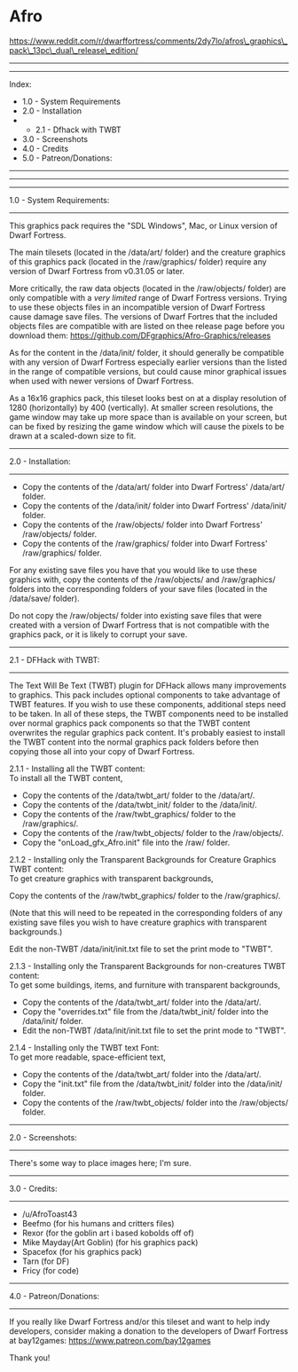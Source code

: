 # Afro

https://www.reddit.com/r/dwarffortress/comments/2dy7lo/afros\_graphics\_pack\_13pc\_dual\_release\_edition/

________________________________________
________________________________________
Index:
 * 1.0 - System Requirements
 * 2.0 - Installation
 * * 2.1 - Dfhack with TWBT
 * 3.0 - Screenshots
 * 4.0 - Credits
 * 5.0 - Patreon/Donations:
________________________________________
________________________________________





________________________________________
1.0 - System Requirements:
________________________________________
This graphics pack requires the "SDL Windows", Mac, or Linux version of Dwarf Fortress.

The main tilesets (located in the /data/art/ folder) and the creature graphics of 
this graphics pack (located in the /raw/graphics/ folder) require any version of 
Dwarf Fortress from v0.31.05 or later.

More critically, the raw data objects (located in the /raw/objects/ folder) are only 
compatible with a *very limited* range of Dwarf Fortress versions. Trying to use these 
objects files in an incompatible version of Dwarf Fortress cause damage save files. 
The versions of Dwarf Fortres that the included objects files are compatible with are 
listed on thee release page before you download them: 
https://github.com/DFgraphics/Afro-Graphics/releases

As for the content in the /data/init/ folder, it should generally be compatible with
any version of Dwarf Fortress especially earlier versions than the listed in the range of 
compatible versions, but could cause minor graphical issues when used with newer versions
of Dwarf Fortress.

As a 16x16 graphics pack, this tileset looks best on at a display resolution of 
1280 (horizontally) by 400 (vertically). At smaller screen resolutions, the game window 
may take up more space than is available on your screen, but can be fixed by resizing 
the game window which will cause the pixels to be drawn at a scaled-down size to fit.


________________________________________
2.0 - Installation:
________________________________________
 * Copy the contents of the /data/art/ folder into Dwarf Fortress' /data/art/ folder.
 * Copy the contents of the /data/init/ folder into Dwarf Fortress' /data/init/ folder.
 * Copy the contents of the /raw/objects/ folder into Dwarf Fortress' /raw/objects/ folder.
 * Copy the contents of the /raw/graphics/ folder into Dwarf Fortress' /raw/graphics/ folder.
 
 For any existing save files you have that you would like to use these graphics with, 
 copy the contents of the /raw/objects/ and /raw/graphics/ folders into the corresponding
 folders of your save files (located in the /data/save/ folder).
 
 Do not copy the /raw/objects/ folder into existing save files that were created with a 
 version of Dwarf Fortress that is not compatible with the graphics pack, or it is 
 likely to corrupt your save.


________________________________________
2.1 - DFHack with TWBT:
________________________________________
The Text Will Be Text (TWBT) plugin for DFHack allows many improvements to graphics.
This pack includes optional components to take advantage of TWBT features.
If you wish to use these components, additional steps need to be taken.
In all of these steps, the TWBT components need to be installed over normal graphics pack 
components so that the TWBT content overwrites the regular graphics pack content. It's 
probably easiest to install the TWBT content into the normal graphics pack folders before
then copying those all into your copy of Dwarf Fortress.

2.1.1 - Installing all the TWBT content:  
To install all the TWBT content, 

 * Copy the contents of the /data/twbt\_art/ folder to the /data/art/.
 * Copy the contents of the /data/twbt\_init/ folder to the /data/init/.
 * Copy the contents of the /raw/twbt\_graphics/ folder to the /raw/graphics/.
 * Copy the contents of the /raw/twbt\_objects/ folder to the /raw/objects/.
 * Copy the "onLoad\_gfx\_Afro.init" file into the /raw/ folder.


2.1.2 - Installing only the Transparent Backgrounds for Creature Graphics TWBT content:  
To get creature graphics with transparent backgrounds,

Copy the contents of the /raw/twbt\_graphics/ folder to the /raw/graphics/.

(Note that this will need to be repeated in the corresponding folders of any existing save 
files you wish to have creature graphics with transparent backgrounds.)

Edit the non-TWBT /data/init/init.txt file to set the print mode to "TWBT".


2.1.3 - Installing only the Transparent Backgrounds for non-creatures TWBT content:  
To get some buildings, items, and furniture with transparent backgrounds,

 * Copy the contents of the /data/twbt\_art/ folder into the /data/art/.
 * Copy the "overrides.txt" file from the /data/twbt\_init/ folder into the /data/init/ folder.
 * Edit the non-TWBT /data/init/init.txt file to set the print mode to "TWBT".


2.1.4 - Installing only the TWBT text Font:  
To get more readable, space-efficient text,

 * Copy the contents of the /data/twbt\_art/ folder into the /data/art/.
 * Copy the "init.txt" file from the /data/twbt\_init/ folder into the /data/init/ folder.
 * Copy the contents of the /raw/twbt\_objects/ folder into the /raw/objects/ folder.


________________________________________
2.0 - Screenshots:
________________________________________
There's some way to place images here; I'm sure.


________________________________________
3.0 - Credits:
________________________________________
- /u/AfroToast43
- Beefmo (for his humans and critters files)
- Rexor (for the goblin art i based kobolds off of)
- Mike Mayday(Art Goblin) (for his graphics pack)
- Spacefox (for his graphics pack)
- Tarn (for DF)
- Fricy (for code)


________________________________________
4.0 - Patreon/Donations:
________________________________________
If you really like Dwarf Fortress and/or this tileset and want to help indy developers, 
consider making a donation to the developers of Dwarf Fortress at bay12games: 
https://www.patreon.com/bay12games  

Thank you!